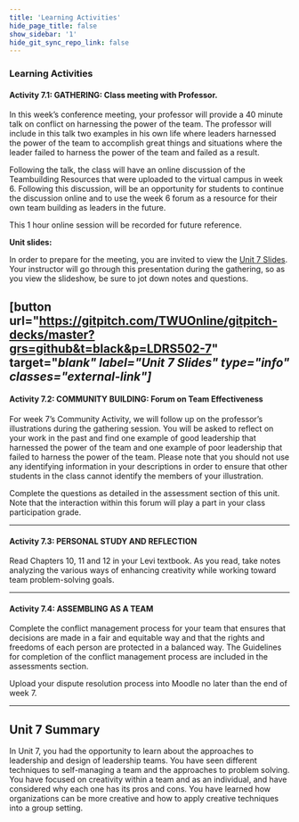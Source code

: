```yaml
---
title: 'Learning Activities'
hide_page_title: false
show_sidebar: '1'
hide_git_sync_repo_link: false
---
```



### Learning Activities

#### Activity 7.1: GATHERING: Class meeting with Professor.

In this week’s conference meeting, your professor will provide a 40 minute talk
on conflict on harnessing the power of the team. The professor will include in
this talk two examples in his own life where leaders harnessed the power of the
team to accomplish great things and situations where the leader failed to
harness the power of the team and failed as a result.

Following the talk, the class will have an online discussion of the Teambuilding
Resources that were uploaded to the virtual campus in week 6. Following this
discussion, will be an opportunity for students to continue the discussion
online and to use the week 6 forum as a resource for their own team building as
leaders in the future.

This 1 hour online session will be recorded for future reference.

**Unit slides:**

In order to prepare for the meeting, you are invited to view the [Unit 7 Slides](https://gitpitch.com/TWUOnline/gitpitch-decks/master?grs=github&t=black&p=LDRS502-7). Your instructor
will go through this presentation during the gathering, so as you view the
slideshow, be sure to jot down notes and questions.

[button url="https://gitpitch.com/TWUOnline/gitpitch-decks/master?grs=github&t=black&p=LDRS502-7" target="_blank" label="Unit 7 Slides" type="info" classes="external-link"]_  
---


#### Activity 7.2: COMMUNITY BUILDING: Forum on Team Effectiveness 

For week 7’s Community Activity, we will follow up on the professor’s
illustrations during the gathering session. You will be asked to reflect on your
work in the past and find one example of good leadership that harnessed the
power of the team and one example of poor leadership that failed to harness the
power of the team. Please note that you should not use any identifying
information in your descriptions in order to ensure that other students in the
class cannot identify the members of your illustration.

Complete the questions as detailed in the assessment section of this unit. Note
that the interaction within this forum will play a part in your class
participation grade.

---

#### Activity 7.3: PERSONAL STUDY AND REFLECTION

Read Chapters 10, 11 and 12 in your Levi textbook. As you read, take notes
analyzing the various ways of enhancing creativity while working toward team
problem-solving goals. 

---

#### Activity 7.4: ASSEMBLING AS A TEAM 

Complete the conflict management process for your team that ensures that
decisions are made in a fair and equitable way and that the rights and freedoms
of each person are protected in a balanced way. The Guidelines for completion of
the conflict management process are included in the assessments section.

Upload your dispute resolution process into Moodle no later than the end of week
7.

---
## Unit 7 Summary

In Unit 7, you had the opportunity to learn about the approaches to leadership
and design of leadership teams. You have seen different techniques to
self-managing a team and the approaches to problem solving. You have focused on
creativity within a team and as an individual, and have considered why each one
has its pros and cons. You have learned how organizations can be more creative
and how to apply creative techniques into a group setting.
